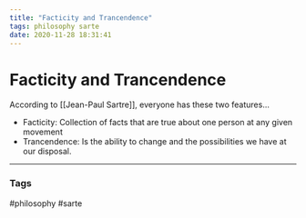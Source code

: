 ```yaml
---
title: "Facticity and Trancendence"
tags: philosophy sarte
date: 2020-11-28 18:31:41
---
```


# Facticity and Trancendence

According to [[Jean-Paul Sartre]], everyone has these two features...

- Facticity: Collection of facts that are true about one person at any given movement
- Trancendence: Is the ability to change and the possibilities we have at our disposal.



---
### Tags
#philosophy #sarte
